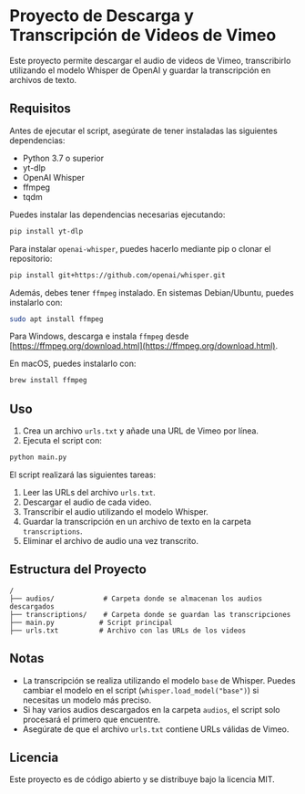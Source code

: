 # Proyecto de Descarga y Transcripción de Videos de Vimeo

Este proyecto permite descargar el audio de videos de Vimeo, transcribirlo utilizando el modelo Whisper de OpenAI y guardar la transcripción en archivos de texto.

## Requisitos

Antes de ejecutar el script, asegúrate de tener instaladas las siguientes dependencias:

- Python 3.7 o superior
- yt-dlp
- OpenAI Whisper
- ffmpeg
- tqdm

Puedes instalar las dependencias necesarias ejecutando:

```bash
pip install yt-dlp
```

Para instalar `openai-whisper`, puedes hacerlo mediante pip o clonar el repositorio:

```bash
pip install git+https://github.com/openai/whisper.git
```

Además, debes tener `ffmpeg` instalado. En sistemas Debian/Ubuntu, puedes instalarlo con:

```bash
sudo apt install ffmpeg
```

Para Windows, descarga e instala `ffmpeg` desde [https://ffmpeg.org/download.html](https://ffmpeg.org/download.html).

En macOS, puedes instalarlo con:

```bash
brew install ffmpeg
```

## Uso

1. Crea un archivo `urls.txt` y añade una URL de Vimeo por línea.
2. Ejecuta el script con:

```bash
python main.py
```

El script realizará las siguientes tareas:

1. Leer las URLs del archivo `urls.txt`.
2. Descargar el audio de cada video.
3. Transcribir el audio utilizando el modelo Whisper.
4. Guardar la transcripción en un archivo de texto en la carpeta `transcriptions`.
5. Eliminar el archivo de audio una vez transcrito.

## Estructura del Proyecto

```
/
├── audios/            # Carpeta donde se almacenan los audios descargados
├── transcriptions/    # Carpeta donde se guardan las transcripciones
├── main.py           # Script principal
├── urls.txt          # Archivo con las URLs de los videos
```

## Notas
- La transcripción se realiza utilizando el modelo `base` de Whisper. Puedes cambiar el modelo en el script (`whisper.load_model("base")`) si necesitas un modelo más preciso.
- Si hay varios audios descargados en la carpeta `audios`, el script solo procesará el primero que encuentre.
- Asegúrate de que el archivo `urls.txt` contiene URLs válidas de Vimeo.

## Licencia
Este proyecto es de código abierto y se distribuye bajo la licencia MIT.

